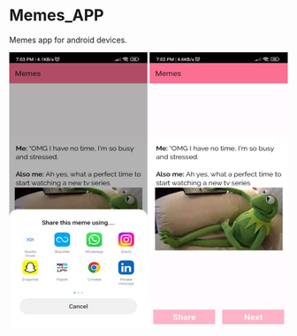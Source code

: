 # Memes_APP
Memes app for android devices.

<img src="https://github.com/Shani-kumar/Memes_APP/blob/main/screenshots/1.jpeg" width="250" height="500">
        
<img src="https://github.com/Shani-kumar/Memes_APP/blob/main/screenshots/2.jpeg" width="250" height="500">
